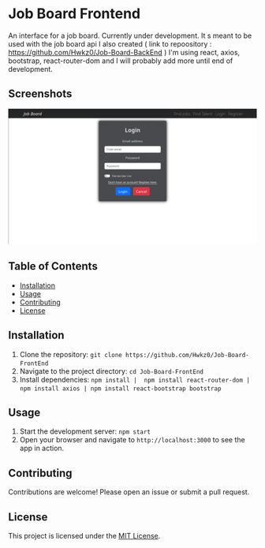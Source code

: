 # Job Board Frontend

An interface for a job board. Currently under development. It s meant to be used with the job board api I also created ( link to repoository : https://github.com/Hwkz0/Job-Board-BackEnd )
I'm using react, axios, bootstrap, react-router-dom and I will probably add more until end of development. 

## Screenshots

![Screenshot](job-board-frontend/images/LoginPage.png)


## Table of Contents

- [Installation](#installation)
- [Usage](#usage)
- [Contributing](#contributing)
- [License](#license)

## Installation

1. Clone the repository: `git clone https://github.com/Hwkz0/Job-Board-FrontEnd`
2. Navigate to the project directory: `cd Job-Board-FrontEnd`
3. Install dependencies: `npm install |  npm install react-router-dom | npm install axios | npm install react-bootstrap bootstrap`

## Usage

1. Start the development server: `npm start`
2. Open your browser and navigate to `http://localhost:3000` to see the app in action.

## Contributing

Contributions are welcome! Please open an issue or submit a pull request.

## License

This project is licensed under the [MIT License](LICENSE).

